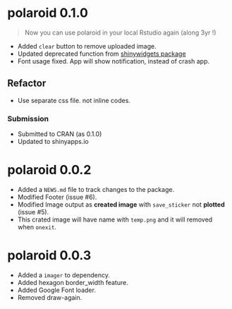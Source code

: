 # polaroid 0.1.0

> Now you can use polaroid in your local Rstudio again (along 3yr !)

- Added `clear` button to remove uploaded image.
- Updated deprecated function from [shinywidgets package](https://github.com/dreamRs/shinyWidgets)
- Font usage fixed. App will show notification, instead of crash app.

## Refactor
- Use separate css file. not inline codes. 

### Submission
- Submitted to CRAN (as 0.1.0)
- Updated to shinyapps.io

# polaroid 0.0.2

* Added a `NEWS.md` file to track changes to the package.
* Modified Footer (issue #6). 
* Modified Image output as **created image** with `save_sticker` not **plotted** (issue #5).
* This crated image will have name with `temp.png` and it will removed when `onexit`.

# polaroid 0.0.3

* Added a `imager` to dependency.
* Added hexagon border_width feature.
* Added Google Font loader. 
* Removed draw-again.

